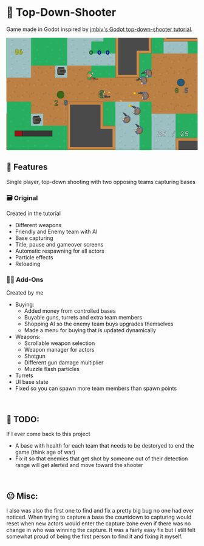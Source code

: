 # 🔫 Top-Down-Shooter
Game made in Godot inspired by [jmbiv's Godot top-down-shooter tutorial](https://www.youtube.com/playlist?list=PLpwc3ughKbZexDyPexHN2MXLliKAovkpl).

<img src="readme-full screen.png">

## 🥇 Features
Single player, top-down shooting with two opposing teams capturing bases </br>
### 🗃️ Original
Created in the tutorial
* Different weapons
* Friendly and Enemy team with AI
* Base capturing
* Title, pause and gameover screens
* Automatic respawning for all actors
* Particle effects
* Reloading </br>
### 🏋🏻 Add-Ons
Created by me
* Buying:
  * Added money from controlled bases
  * Buyable guns, turrets and extra team members
  * Shopping AI so the enemy team buys upgrades themselves
  * Made a menu for buying that is updated dynamically 
* Weapons:
  * Scrollable weapon selection
  * Weapon manager for actors
  * Shotgun
  * Different gun damage multiplier
  * Muzzle flash particles
* Turrets
* UI base state
* Fixed so you can spawn more team members than spawn points
</br>

## 🐌 TODO:
If I ever come back to this project
* A base with health for each team that needs to be destoryed to end the game (think age of war)
* Fix it so that enemies that get shot by someone out of their detection range will get alerted and move toward the shooter
</br>

## 😐 Misc:
I also was also the first one to find and fix a pretty big bug no one had ever noticed. When trying to capture a base the countdown to capturing would reset when new actors would enter the capture zone even if there was no change in who was winning the capture. It was a fairly easy fix but I still felt somewhat proud of being the first person to find it and fixing it myself.
</br>
